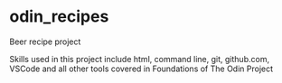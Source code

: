 # odin_recipes

Beer recipe project

Skills used in this project include html, command line, git, github.com, VSCode and all other tools covered in Foundations of The Odin Project
